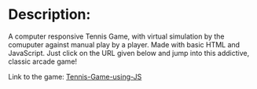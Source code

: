 # Description:
A computer responsive Tennis Game, with virtual simulation by the comuputer against manual play by a player. Made with basic HTML and JavaScript. 
Just click on the URL given below and jump into this addictive, classic arcade game!

Link to the game: <a href="https://soumitri2001.github.io/Tennis-Game-using-JS/">Tennis-Game-using-JS</a>
